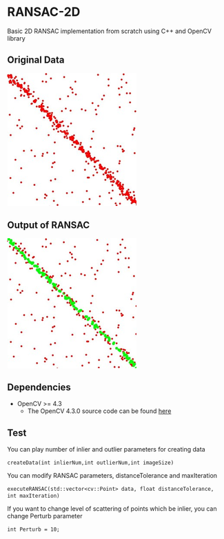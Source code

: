 # RANSAC-2D
Basic 2D RANSAC implementation from scratch using C++ and OpenCV library


## Original Data   
![Plot](./media/02.jpg)  


## Output of RANSAC
![Plot](./media/01.jpg)


## Dependencies
* OpenCV >= 4.3
  * The OpenCV 4.3.0 source code can be found [here](https://github.com/opencv/opencv/tree/4.3.0)


## Test
You can play number of inlier and outlier parameters for creating data
```
createData(int inlierNum,int outlierNum,int imageSize)
```
You can modify RANSAC parameters, distanceTolerance and maxIteration
```
executeRANSAC(std::vector<cv::Point> data, float distanceTolerance, int maxIteration)
```

If you want to change level of scattering  of points which be inlier, you can change Perturb parameter
```
int Perturb = 10;
```

